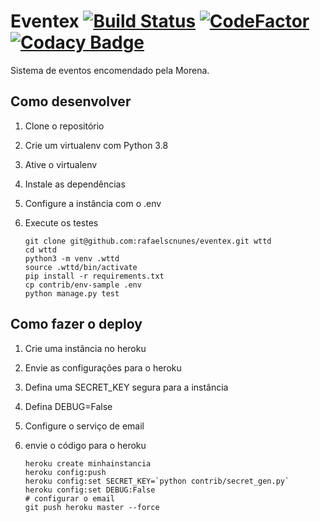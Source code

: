 # Eventex       [![Build Status](https://travis-ci.org/rafaelscnunes/eventex.svg?branch=master)](https://travis-ci.org/rafaelscnunes/eventex)   [![CodeFactor](https://www.codefactor.io/repository/github/rafaelscnunes/eventex/badge)](https://www.codefactor.io/repository/github/rafaelscnunes/eventex) [![Codacy Badge](https://api.codacy.com/project/badge/Grade/226116477cb44100a23805c199a037ba)](https://www.codacy.com/manual/rafaelscnunes/eventex?utm_source=github.com&amp;utm_medium=referral&amp;utm_content=rafaelscnunes/eventex&amp;utm_campaign=Badge_Grade)

Sistema de eventos encomendado pela Morena.

## Como desenvolver

 1. Clone o repositório
 2. Crie um virtualenv com Python 3.8
 3. Ative o virtualenv
 4. Instale as dependências
 5. Configure a instância com o .env
 6. Execute os testes

    ```console
    git clone git@github.com:rafaelscnunes/eventex.git wttd
    cd wttd
    python3 -m venv .wttd
    source .wttd/bin/activate
    pip install -r requirements.txt
    cp contrib/env-sample .env
    python manage.py test
    ```

## Como fazer o deploy

 1. Crie uma instância no heroku
 2. Envie as configurações para o heroku
 3. Defina uma SECRET_KEY segura para a instância
 4. Defina DEBUG=False
 5. Configure o serviço de email
 6. envie o código para o heroku

    ```console
    heroku create minhainstancia
    heroku config:push
    heroku config:set SECRET_KEY=`python contrib/secret_gen.py`
    heroku config:set DEBUG:False
    # configurar o email
    git push heroku master --force
    ```
